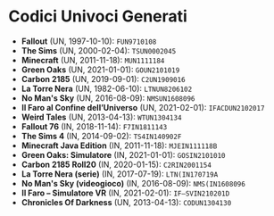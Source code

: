 # Codici Univoci Generati

- **Fallout** (UN, 1997-10-10): `FUN9710108`
- **The Sims** (UN, 2000-02-04): `TSUN0002045`
- **Minecraft** (UN, 2011-11-18): `MUN1111184`
- **Green Oaks** (UN, 2021-01-01): `GOUN2101019`
- **Carbon 2185** (UN, 2019-09-01): `C2UN1909016`
- **La Torre Nera** (UN, 1982-06-10): `LTNUN8206102`
- **No Man's Sky** (UN, 2016-08-09): `NMSUN1608096`
- **Il Faro al Confine dell’Universo** (UN, 2021-02-01): `IFACDUN2102017`
- **Weird Tales** (UN, 2013-04-13): `WTUN1304134`
- **Fallout 76** (IN, 2018-11-14): `F7IN1811143`
- **The Sims 4** (IN, 2014-09-02): `TS4IN140902F`
- **Minecraft Java Edition** (IN, 2011-11-18): `MJEIN111118B`
- **Green Oaks: Simulatore** (IN, 2021-01-01): `GOSIN2101010`
- **Carbon 2185 Roll20** (IN, 2020-01-15): `C2RIN2001154`
- **La Torre Nera (serie)** (IN, 2017-07-19): `LTN(IN170719A`
- **No Man's Sky (videogioco)** (IN, 2016-08-09): `NMS(IN1608096`
- **Il Faro – Simulatore VR** (IN, 2021-02-01): `IF–SVIN210201D`
- **Chronicles Of Darkness** (UN, 2013-04-13): `CODUN1304130`